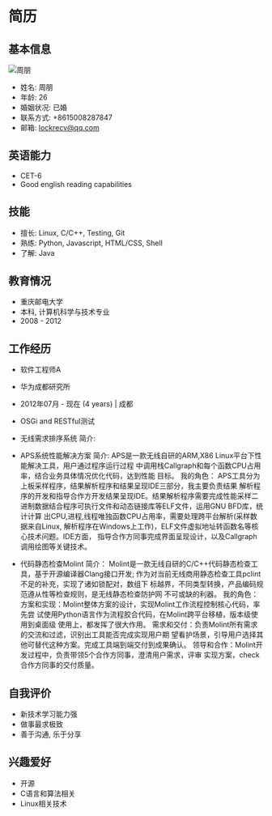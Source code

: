 简历
====


基本信息
--------

![周朋](./avatar.jpg)

- 姓名: 周朋
- 年龄: 26
- 婚姻状况: 已婚
- 联系方式: +8615008287847
- 邮箱: lockrecv@qq.com


英语能力
--------

- CET-6
- Good english reading capabilities


技能
----

- 擅长: Linux, C/C++, Testing, Git
- 熟练: Python, Javascript, HTML/CSS, Shell
- 了解: Java


教育情况
--------

- 重庆邮电大学
- 本科, 计算机科学与技术专业
- 2008 - 2012


工作经历
--------

- 软件工程师A
- 华为成都研究所
- 2012年07月 - 现在 (4 years) | 成都

- OSGi and RESTful测试

- 无线需求排序系统
  简介:


- APS系统性能解决方案
  简介:
    APS是一款无线自研的ARM,X86 Linux平台下性能解决工具，用户通过程序运行过程
    中调用栈Callgraph和每个函数CPU占用率，结合业务具体情况优化代码，达到性能
    目标。
  我的角色：
    APS工具分为上板采样程序，结果解析程序和结果呈现IDE三部分，我主要负责结果
    解析程序的开发和指导合作方开发结果呈现IDE。结果解析程序需要完成性能采样二
    进制数据结合程序可执行文件和动态链接库等ELF文件，运用GNU BFD库，统计计算
    出CPU,进程,线程唯独函数CPU占用率，需要处理跨平台解析(采样数据来自Linux,
    解析程序在Windows上工作)，ELF文件虚拟地址转函数名等核心技术问题。IDE方面，
    指导合作方同事完成界面呈现设计，以及Callgraph调用绘图等关键技术。

- 代码静态检查Molint
  简介：
    Molint是一款无线自研的C/C++代码静态检查工具，基于开源编译器Clang接口开发;
    作为对当前无线商用静态检查工具pclint不足的补充，实现了诸如锁配对，数组下
    标越界，不同类型转换，产品编码规范遵从性等检查规则，是无线静态检查防护网
    不可或缺的利器。
  我的角色：
    方案和实现：Molint整体方案的设计，实现Molint工作流程控制核心代码，率先尝
    试使用Python语言作为流程胶合代码，在Molint跨平台移植，版本级使用到桌面级
    使用上，都发挥了很大作用。
    需求和交付：负责Molint所有需求的交流和过滤，识别出工具能否完成实现用户期
    望看护场景，引导用户选择其他可替代这种方案。完成工具端到端交付到成果确认。
    领导和合作：Molint开发过程中，负责带领5个合作方同事，澄清用户需求，评审
    实现方案，check合作方同事的交付质量。

自我评价
--------

- 新技术学习能力强
- 做事最求极致
- 善于沟通, 乐于分享


兴趣爱好
--------

- 开源
- C语言和算法相关
- Linux相关技术
